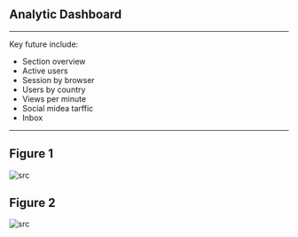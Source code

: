 ## Analytic Dashboard
---
Key future include:

- Section overview
- Active users
- Session by browser
- Users by country
- Views per minute
- Social midea tarffic 
- Inbox

---

## Figure 1
 
 ![src](/assets/dashkit/analytic-dashboard-1.jpeg)

## Figure 2
 
 ![src](/assets/dashkit/analytic-dashboard-2.jpeg)